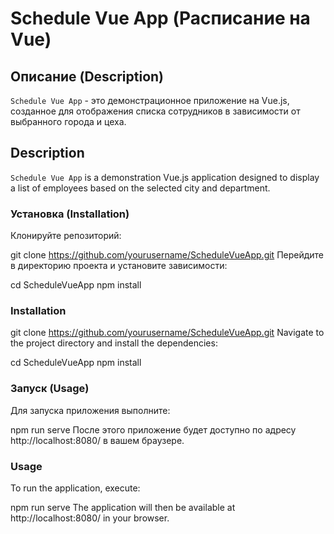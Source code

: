 # Schedule Vue App (Расписание на Vue)

## Описание (Description)

`Schedule Vue App` - это демонстрационное приложение на Vue.js, созданное для отображения списка сотрудников в зависимости от выбранного города и цеха.

## Description

`Schedule Vue App` is a demonstration Vue.js application designed to display a list of employees based on the selected city and department.

### Установка (Installation)

Клонируйте репозиторий:

git clone https://github.com/yourusername/ScheduleVueApp.git
Перейдите в директорию проекта и установите зависимости:

cd ScheduleVueApp
npm install

### Installation

git clone https://github.com/yourusername/ScheduleVueApp.git
Navigate to the project directory and install the dependencies:

cd ScheduleVueApp
npm install

### Запуск (Usage)
Для запуска приложения выполните:

npm run serve
После этого приложение будет доступно по адресу http://localhost:8080/ в вашем браузере.

### Usage
To run the application, execute:

npm run serve
The application will then be available at http://localhost:8080/ in your browser.
